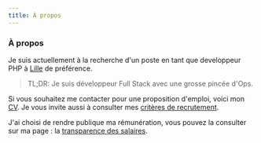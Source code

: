 ```yaml
---
title: À propos
---
```

### À propos

Je suis actuellement à la recherche d'un poste en tant que developpeur PHP à [Lille](https://www.openstreetmap.org/relation/58404) de préférence. 

> TL;DR: Je suis développeur Full Stack avec une grosse pincée d'Ops.

Si vous souhaitez me contacter pour une proposition d'emploi, voici mon <a href="/resume.html" target="_blank">CV</a>.
Je vous invite aussi à consulter mes [critères de recrutement](/job-standard).

J'ai choisi de rendre publique ma rémunération, vous pouvez la consulter sur ma page : la [transparence des salaires](/salary-transparency).
